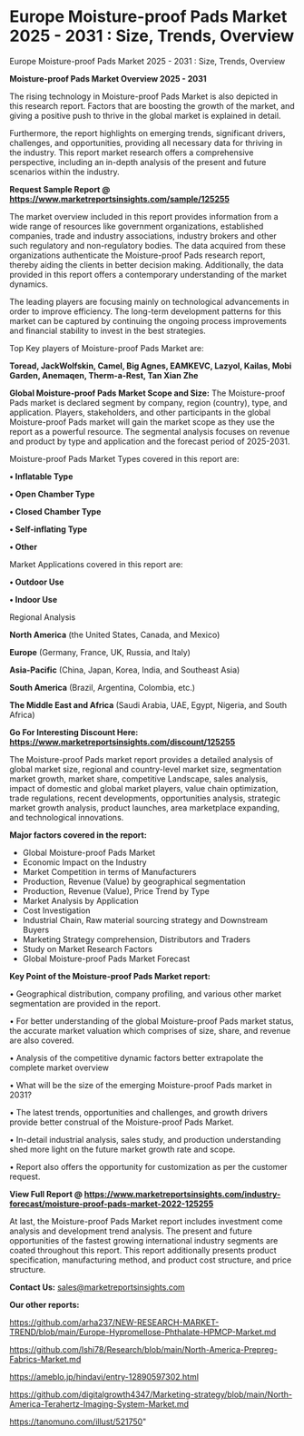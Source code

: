# Europe Moisture-proof Pads Market 2025 - 2031 : Size, Trends, Overview
 Europe Moisture-proof Pads Market 2025 - 2031 : Size, Trends, Overview

<Strong> Moisture-proof Pads Market Overview 2025 - 2031</strong>

The rising technology in Moisture-proof Pads Market is also depicted in this research report. Factors that are boosting the growth of the market, and giving a positive push to thrive in the global market is explained in detail.

Furthermore, the report highlights on emerging trends, significant drivers, challenges, and opportunities, providing all necessary data for thriving in the industry. This report market research offers a comprehensive perspective, including an in-depth analysis of the present and future scenarios within the industry.

<strong>Request Sample Report @ <a href=https://www.marketreportsinsights.com/sample/125255>https://www.marketreportsinsights.com/sample/125255</a></strong>

The market overview included in this report provides information from a wide range of resources like government organizations, established companies, trade and industry associations, industry brokers and other such regulatory and non-regulatory bodies. The data acquired from these organizations authenticate the Moisture-proof Pads research report, thereby aiding the clients in better decision making. Additionally, the data provided in this report offers a contemporary understanding of the market dynamics.

The leading players are focusing mainly on technological advancements in order to improve efficiency. The long-term development patterns for this market can be captured by continuing the ongoing process improvements and financial stability to invest in the best strategies.

Top Key players of Moisture-proof Pads Market are:

<strong>Toread, JackWolfskin, Camel, Big Agnes, EAMKEVC, Lazyol, Kailas, Mobi Garden, Anemaqen, Therm-a-Rest, Tan Xian Zhe</strong>

<strong><b>Global Moisture-proof Pads Market Scope and Size:</b></strong>
The Moisture-proof Pads market is declared segment by company, region (country), type, and application. Players, stakeholders, and other participants in the global Moisture-proof Pads market will gain the market scope as they use the report as a powerful resource. The segmental analysis focuses on revenue and product by type and application and the forecast period of 2025-2031.

Moisture-proof Pads Market Types covered in this report are:

<strong>• Inflatable Type

• Open Chamber Type

• Closed Chamber Type

• Self-inflating Type

• Other</strong>

Market Applications covered in this report are:

<strong>• Outdoor Use

• Indoor Use</strong> 

Regional Analysis

<strong>North America</strong> (the United States, Canada, and Mexico)

<strong>Europe</strong> (Germany, France, UK, Russia, and Italy)

<strong>Asia-Pacific</strong> (China, Japan, Korea, India, and Southeast Asia)

<strong>South America</strong> (Brazil, Argentina, Colombia, etc.)

<strong>The Middle East and Africa</strong> (Saudi Arabia, UAE, Egypt, Nigeria, and South Africa)

<strong>Go For Interesting Discount Here: <a href=https://www.marketreportsinsights.com/discount/125255>https://www.marketreportsinsights.com/discount/125255</a></strong>

The Moisture-proof Pads market report provides a detailed analysis of global market size, regional and country-level market size, segmentation market growth, market share, competitive Landscape, sales analysis, impact of domestic and global market players, value chain optimization, trade regulations, recent developments, opportunities analysis, strategic market growth analysis, product launches, area marketplace expanding, and technological innovations.

<strong><b>Major factors covered in the report:</b></strong>
<ul>
  <li>Global Moisture-proof Pads Market </li>
  <li>Economic Impact on the Industry</li>
  <li>Market Competition in terms of Manufacturers</li>
  <li>Production, Revenue (Value) by geographical segmentation</li>
  <li>Production, Revenue (Value), Price Trend by Type</li>
  <li>Market Analysis by Application</li>
  <li>Cost Investigation</li>
  <li>Industrial Chain, Raw material sourcing strategy and Downstream Buyers</li>
  <li>Marketing Strategy comprehension, Distributors and Traders</li>
  <li>Study on Market Research Factors</li>
  <li>Global Moisture-proof Pads Market Forecast</li>
</ul>

<strong><b>Key Point of the Moisture-proof Pads Market report:</b></strong>

• Geographical distribution, company profiling, and various other market segmentation are provided in the report.

• For better understanding of the global Moisture-proof Pads market status, the accurate market valuation which comprises of size, share, and revenue are also covered.

• Analysis of the competitive dynamic factors better extrapolate the complete market overview

• What will be the size of the emerging Moisture-proof Pads market in 2031?

• The latest trends, opportunities and challenges, and growth drivers provide better construal of the Moisture-proof Pads Market.

• In-detail industrial analysis, sales study, and production understanding shed more light on the future market growth rate and scope.

• Report also offers the opportunity for customization as per the customer request.

<strong><b>View Full Report @ <a href=https://www.marketreportsinsights.com/industry-forecast/moisture-proof-pads-market-2022-125255>https://www.marketreportsinsights.com/industry-forecast/moisture-proof-pads-market-2022-125255</a></b></strong>


At last, the Moisture-proof Pads Market report includes investment come analysis and development trend analysis. The present and future opportunities of the fastest growing international industry segments are coated throughout this report. This report additionally presents product specification, manufacturing method, and product cost structure, and price structure.

<strong>Contact Us:</strong>
sales@marketreportsinsights.com

<strong>Our other reports:</strong>

<a href=https://github.com/arha237/NEW-RESEARCH-MARKET-TREND/blob/main/Europe-Hypromellose-Phthalate-HPMCP-Market.md>https://github.com/arha237/NEW-RESEARCH-MARKET-TREND/blob/main/Europe-Hypromellose-Phthalate-HPMCP-Market.md</a>

<a href=https://github.com/Ishi78/Research/blob/main/North-America-Prepreg-Fabrics-Market.md>https://github.com/Ishi78/Research/blob/main/North-America-Prepreg-Fabrics-Market.md</a>

<a href=https://ameblo.jp/hindavi/entry-12890597302.html>https://ameblo.jp/hindavi/entry-12890597302.html</a>

<a href=https://github.com/digitalgrowth4347/Marketing-strategy/blob/main/North-America-Terahertz-Imaging-System-Market.md>https://github.com/digitalgrowth4347/Marketing-strategy/blob/main/North-America-Terahertz-Imaging-System-Market.md</a>

<a href=https://tanomuno.com/illust/521750>https://tanomuno.com/illust/521750</a>"
